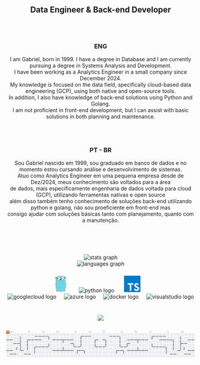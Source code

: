 <div align="center"><h2>Data Engineer & Back-end Developer</h2></div>
<br>
<br>
<div align="center"><h3>ENG</h3></div>
<p align="center">I am Gabriel, born in 1999. I have a degree in Database and I am currently pursuing a degree in Systems Analysis and Development.<br>
I have been working as a Analytics Engineer in a small company since December 2024.<br>
My knowledge is focused on the data field, specifically cloud-based data engineering (GCP), using both native and open-source tools.<br>
In addition, I also have knowledge of back-end solutions using Python and Golang.<br>
I am not proficient in front-end development, but I can assist with basic solutions in both planning and maintenance.<br>
</p>
<br>
<br>
<div align="center"><h3>PT - BR</h3></div>
<p align="center">Sou Gabriel nascido em 1999, sou graduado em banco de dados e no momento estou cursando análise e desenvolvimento de sistemas.<br>
Atuo como Analytics Engineer em uma pequena empresa desde de  Dez/2024, meus conhecimento são voltados para a área<br>
de dados, mais especificamente engenharia de dados voltada para cloud (GCP), utilizando ferramentas nativas e open source<br>
além disso também tenho conhecimento de soluções back-end utilizando python e golang, não sou proeficiente em front-end mas<br>
consigo ajudar com soluções básicas tanto com planejamento, quanto com a manutenção.
</p>
<br>
<br>
<br>
<br>

<div align="center">
  <img src="https://github-readme-stats.vercel.app/api?username=GabrielDK-vish&hide_title=false&hide_rank=false&show_icons=true&include_all_commits=true&count_private=true&disable_animations=false&theme=dracula&locale=en&hide_border=false" height="150" alt="stats graph"  /><br>
  <img src="https://github-readme-stats.vercel.app/api/top-langs?username=GabrielDK-vish&locale=en&hide_title=false&layout=compact&card_width=320&langs_count=5&theme=dracula&hide_border=false" height="150" alt="languages graph"  />
</div>

###

<div align="center">
  <img src="https://github.com/devicons/devicon/blob/v2.17.0/icons/go/go-original.svg" height="45" alt="Goo logo"  />
  <img width="18" />
  <img src="https://cdn.jsdelivr.net/gh/devicons/devicon/icons/python/python-original.svg" height="45" alt="python logo"  />
  <img width="18" />
  <img src="https://github.com/devicons/devicon/blob/master/icons/typescript/typescript-original.svg" height="45" alt="ts logo"  />
  <img width="18" /><br>
  <img src="https://cdn.jsdelivr.net/gh/devicons/devicon/icons/googlecloud/googlecloud-original.svg" height="30" alt="googlecloud logo"  />
  <img width="12" />
  <img src="https://cdn.jsdelivr.net/gh/devicons/devicon/icons/azure/azure-original.svg" height="30" alt="azure logo"  />
  <img width="12" />
  <img src="https://cdn.jsdelivr.net/gh/devicons/devicon/icons/docker/docker-original.svg" height="30" alt="docker logo"  />
  <img width="12" />
  <img src="https://cdn.jsdelivr.net/gh/devicons/devicon/icons/visualstudio/visualstudio-plain.svg" height="30" alt="visualstudio logo"  />
  <img width="12" />
</div>



###

<div align="center">
  <img height="400" src="https://i.imgflip.com/9x0ypq.jpg"  />
</div>

###

<picture>
  <source media="(prefers-color-scheme: dark)" srcset="https://raw.githubusercontent.com/GabrielDK-vish/GabrielDK-vish/output/pacman-contribution-graph-dark.svg">
  <source media="(prefers-color-scheme: light)" srcset="https://raw.githubusercontent.com/GabrielDK-vish/GabrielDK-vish/output/pacman-contribution-graph.svg">
  <img alt="pacman contribution graph" src="https://raw.githubusercontent.com/GabrielDK-vish/GabrielDK-vish/output/pacman-contribution-graph.svg">
</picture>

